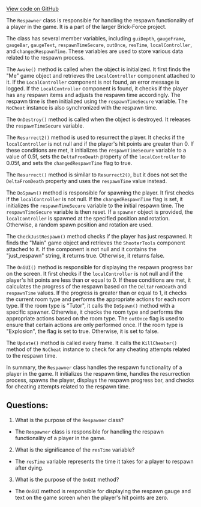 [View code on GitHub](https://github.com/TieHaxJan/Brick-Force/Assembly-CSharp\Respawner.cs)

The `Respawner` class is responsible for handling the respawn functionality of a player in the game. It is a part of the larger Brick-Force project.

The class has several member variables, including `guiDepth`, `gaugeFrame`, `gaugeBar`, `gaugeText`, `respawnTimeSecure`, `outOnce`, `resTime`, `localController`, and `changedRespawnTime`. These variables are used to store various data related to the respawn process.

The `Awake()` method is called when the object is initialized. It first finds the "Me" game object and retrieves the `LocalController` component attached to it. If the `LocalController` component is not found, an error message is logged. If the `LocalController` component is found, it checks if the player has any respawn items and adjusts the respawn time accordingly. The respawn time is then initialized using the `respawnTimeSecure` variable. The `NoCheat` instance is also synchronized with the respawn time.

The `OnDestroy()` method is called when the object is destroyed. It releases the `respawnTimeSecure` variable.

The `Resurrect2()` method is used to resurrect the player. It checks if the `localController` is not null and if the player's hit points are greater than 0. If these conditions are met, it initializes the `respawnTimeSecure` variable to a value of 0.5f, sets the `DeltaFromDeath` property of the `localController` to 0.05f, and sets the `changedRespawnTime` flag to true.

The `Resurrect()` method is similar to `Resurrect2()`, but it does not set the `DeltaFromDeath` property and uses the `respawnTime` value instead.

The `DoSpawn()` method is responsible for spawning the player. It first checks if the `localController` is not null. If the `changedRespawnTime` flag is set, it initializes the `respawnTimeSecure` variable to the initial respawn time. The `respawnTimeSecure` variable is then reset. If a `spawner` object is provided, the `localController` is spawned at the specified position and rotation. Otherwise, a random spawn position and rotation are used.

The `CheckJustRespawn()` method checks if the player has just respawned. It finds the "Main" game object and retrieves the `ShooterTools` component attached to it. If the component is not null and it contains the "just_respawn" string, it returns true. Otherwise, it returns false.

The `OnGUI()` method is responsible for displaying the respawn progress bar on the screen. It first checks if the `localController` is not null and if the player's hit points are less than or equal to 0. If these conditions are met, it calculates the progress of the respawn based on the `DeltaFromDeath` and `respawnTime` values. If the progress is greater than or equal to 1, it checks the current room type and performs the appropriate actions for each room type. If the room type is "Tutor", it calls the `DoSpawn()` method with a specific spawner. Otherwise, it checks the room type and performs the appropriate actions based on the room type. The `outOnce` flag is used to ensure that certain actions are only performed once. If the room type is "Explosion", the flag is set to true. Otherwise, it is set to false.

The `Update()` method is called every frame. It calls the `KillCheater()` method of the `NoCheat` instance to check for any cheating attempts related to the respawn time.

In summary, the `Respawner` class handles the respawn functionality of a player in the game. It initializes the respawn time, handles the resurrection process, spawns the player, displays the respawn progress bar, and checks for cheating attempts related to the respawn time.
## Questions: 
 1. What is the purpose of the `Respawner` class?
- The `Respawner` class is responsible for handling the respawn functionality of a player in the game.

2. What is the significance of the `resTime` variable?
- The `resTime` variable represents the time it takes for a player to respawn after dying.

3. What is the purpose of the `OnGUI` method?
- The `OnGUI` method is responsible for displaying the respawn gauge and text on the game screen when the player's hit points are zero.